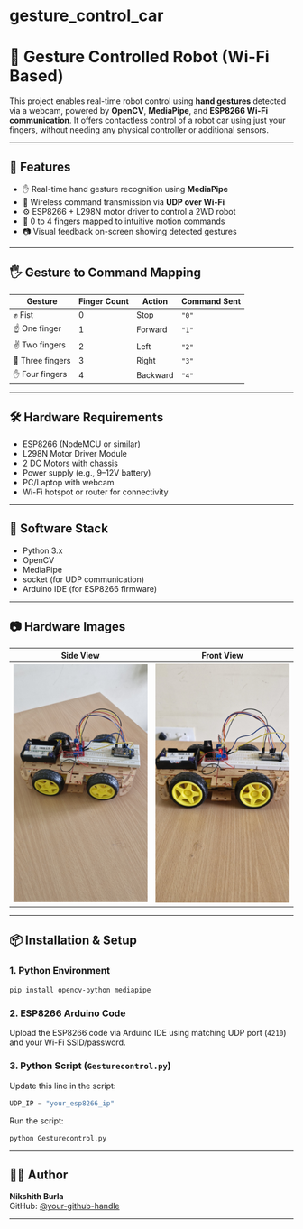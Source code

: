 # gesture_control_car


# 🤖 Gesture Controlled Robot (Wi-Fi Based)

This project enables real-time robot control using **hand gestures** detected via a webcam, powered by **OpenCV**, **MediaPipe**, and **ESP8266 Wi-Fi communication**. It offers contactless control of a robot car using just your fingers, without needing any physical controller or additional sensors.

---

## 🚀 Features

- ✋ Real-time hand gesture recognition using **MediaPipe**
- 📡 Wireless command transmission via **UDP over Wi-Fi**
- ⚙️ ESP8266 + L298N motor driver to control a 2WD robot
- 👊 0 to 4 fingers mapped to intuitive motion commands
- 📷 Visual feedback on-screen showing detected gestures

---

## 🖐 Gesture to Command Mapping

| Gesture            | Finger Count | Action    | Command Sent |
|--------------------|--------------|-----------|---------------|
| ✊ Fist           | 0            | Stop      | `"0"`         |
| ☝️ One finger     | 1            | Forward   | `"1"`         |
| ✌️ Two fingers    | 2            | Left      | `"2"`         |
| 🤟 Three fingers  | 3            | Right     | `"3"`         |
| ✋ Four fingers   | 4            | Backward  | `"4"`         |

---

## 🛠 Hardware Requirements

- ESP8266 (NodeMCU or similar)
- L298N Motor Driver Module
- 2 DC Motors with chassis
- Power supply (e.g., 9–12V battery)
- PC/Laptop with webcam
- Wi-Fi hotspot or router for connectivity

---

## 🧠 Software Stack

- Python 3.x
- OpenCV
- MediaPipe
- socket (for UDP communication)
- Arduino IDE (for ESP8266 firmware)

---

## 📷 Hardware Images

| Side View | Front View |
|-----------|------------|
| ![](IMG-20250720-WA0004.jpg) | ![](IMG-20250720-WA0003.jpg) |

---

## 📦 Installation & Setup

### 1. Python Environment

```bash
pip install opencv-python mediapipe
```

### 2. ESP8266 Arduino Code

Upload the ESP8266 code via Arduino IDE using matching UDP port (`4210`) and your Wi-Fi SSID/password.

### 3. Python Script (`Gesturecontrol.py`)

Update this line in the script:

```python
UDP_IP = "your_esp8266_ip"
```

Run the script:

```bash
python Gesturecontrol.py
```

---

## 👨‍💻 Author

**Nikshith Burla**  
GitHub: [@your-github-handle](https://github.com/your-github-handle)

---
